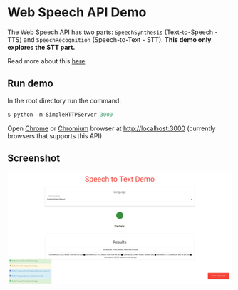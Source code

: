# Web Speech API Demo

The Web Speech API has two parts: `SpeechSynthesis` (Text-to-Speech - TTS) and `SpeechRecognition` (Speech-to-Text - STT).
**This demo only explores the STT part.**

Read more about this [here](./web_speech_api.md)

## Run demo
In the root directory run the command:
```javascript
$ python -m SimpleHTTPServer 3000
```
Open [Chrome](https://www.google.com/chrome/browser/desktop/index.html) or [Chromium](https://chromium.woolyss.com/) browser at [http://localhost:3000](http://localhost:3000) (currently browsers that supports this API)

## Screenshot
![demo screenshot](./screenshot.jpg)
